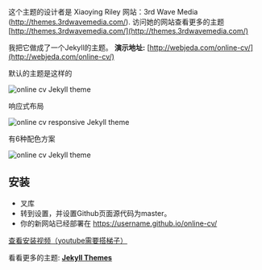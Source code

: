 这个主题的设计者是 Xiaoying Riley 网站：3rd Wave Media (http://themes.3rdwavemedia.com/). 访问她的网站查看更多的主题 [http://themes.3rdwavemedia.com/](http://themes.3rdwavemedia.com/)


我把它做成了一个Jekyll的主题。
**演示地址:** [http://webjeda.com/online-cv/](http://webjeda.com/online-cv/)

默认的主题是这样的

![online cv Jekyll theme](https://github.com/sharu725/online-cv/raw/master/assets/images/online-cv-jekyll-theme.png)

响应式布局

![online cv responsive Jekyll theme](https://github.com/sharu725/online-cv/raw/master/assets/images/online-cv-responsive-jekyll-theme.png)

有6种配色方案

![online cv Jekyll theme](https://github.com/sharu725/online-cv/raw/master/assets/images/online-cv-jekyll-theme-2.png)

## 安装
* 叉库
* 转到设置，并设置Github页面源代码为master。
* 你的新网站已经部署在 https://username.github.io/online-cv/

[查看安装视频（youtube需要搭梯子）](https://www.youtube.com/embed/T2nx6tj-ZH4)


看看更多的主题: [**Jekyll Themes**](http://jekyll-themes.com)